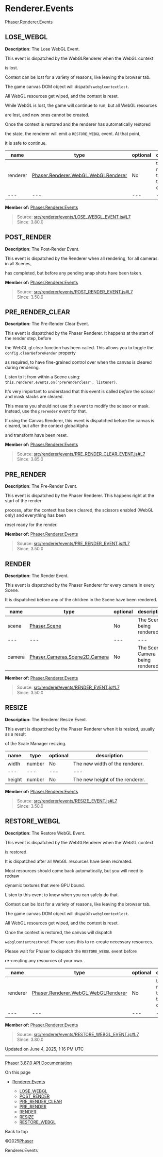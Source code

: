# Renderer.Events

Phaser.Renderer.Events

## LOSE\_WEBGL

**Description:** The Lose WebGL Event.

This event is dispatched by the WebGLRenderer when the WebGL context

is lost.

Context can be lost for a variety of reasons, like leaving the browser tab.

The game canvas DOM object will dispatch `webglcontextlost`.

All WebGL resources get wiped, and the context is reset.

While WebGL is lost, the game will continue to run, but all WebGL resources

are lost, and new ones cannot be created.

Once the context is restored and the renderer has automatically restored

the state, the renderer will emit a `RESTORE_WEBGL` event. At that point,

it is safe to continue.

| name | type | optional | description |
| --- | --- | --- | --- |
| renderer | [Phaser.Renderer.WebGL.WebGLRenderer](../class/renderer-webgl-webglrenderer.md) | No | the renderer that owns the WebGL context |
| --- | --- | --- | --- |

**Member of:** [Phaser.Renderer.Events](../namespace/renderer-events.md)

> Source: [src/renderer/events/LOSE\_WEBGL\_EVENT.js#L7](https://github.com/phaserjs/phaser/blob/v3.87.0/src/renderer/events/LOSE_WEBGL_EVENT.js#L7)  
> Since: 3.80.0

## POST\_RENDER

**Description:** The Post-Render Event.

This event is dispatched by the Renderer when all rendering, for all cameras in all Scenes,

has completed, but before any pending snap shots have been taken.

**Member of:** [Phaser.Renderer.Events](../namespace/renderer-events.md)

> Source: [src/renderer/events/POST\_RENDER\_EVENT.js#L7](https://github.com/phaserjs/phaser/blob/v3.87.0/src/renderer/events/POST_RENDER_EVENT.js#L7)  
> Since: 3.50.0

## PRE\_RENDER\_CLEAR

**Description:** The Pre-Render Clear Event.

This event is dispatched by the Phaser Renderer. It happens at the start of the render step, before

the WebGL gl.clear function has been called. This allows you to toggle the `config.clearBeforeRender` property

as required, to have fine-grained control over when the canvas is cleared during rendering.

Listen to it from within a Scene using: `this.renderer.events.on('prerenderclear', listener)`.

It's very important to understand that this event is called *before* the scissor and mask stacks are cleared.

This means you should not use this event to modify the scissor or mask. Instead, use the `prerender` event for that.

If using the Canvas Renderer, this event is dispatched before the canvas is cleared, but after the context globalAlpha

and transform have been reset.

**Member of:** [Phaser.Renderer.Events](../namespace/renderer-events.md)

> Source: [src/renderer/events/PRE\_RENDER\_CLEAR\_EVENT.js#L7](https://github.com/phaserjs/phaser/blob/v3.87.0/src/renderer/events/PRE_RENDER_CLEAR_EVENT.js#L7)  
> Since: 3.85.0

## PRE\_RENDER

**Description:** The Pre-Render Event.

This event is dispatched by the Phaser Renderer. This happens right at the start of the render

process, after the context has been cleared, the scissors enabled (WebGL only) and everything has been

reset ready for the render.

**Member of:** [Phaser.Renderer.Events](../namespace/renderer-events.md)

> Source: [src/renderer/events/PRE\_RENDER\_EVENT.js#L7](https://github.com/phaserjs/phaser/blob/v3.87.0/src/renderer/events/PRE_RENDER_EVENT.js#L7)  
> Since: 3.50.0

## RENDER

**Description:** The Render Event.

This event is dispatched by the Phaser Renderer for every camera in every Scene.

It is dispatched before any of the children in the Scene have been rendered.

| name | type | optional | description |
| --- | --- | --- | --- |
| scene | [Phaser.Scene](../class/scene.md) | No | The Scene being rendered. |
| --- | --- | --- | --- |
| camera | [Phaser.Cameras.Scene2D.Camera](../class/cameras-scene2d-camera.md) | No | The Scene Camera being rendered. |

**Member of:** [Phaser.Renderer.Events](../namespace/renderer-events.md)

> Source: [src/renderer/events/RENDER\_EVENT.js#L7](https://github.com/phaserjs/phaser/blob/v3.87.0/src/renderer/events/RENDER_EVENT.js#L7)  
> Since: 3.50.0

## RESIZE

**Description:** The Renderer Resize Event.

This event is dispatched by the Phaser Renderer when it is resized, usually as a result

of the Scale Manager resizing.

| name | type | optional | description |
| --- | --- | --- | --- |
| width | number | No | The new width of the renderer. |
| --- | --- | --- | --- |
| height | number | No | The new height of the renderer. |

**Member of:** [Phaser.Renderer.Events](../namespace/renderer-events.md)

> Source: [src/renderer/events/RESIZE\_EVENT.js#L7](https://github.com/phaserjs/phaser/blob/v3.87.0/src/renderer/events/RESIZE_EVENT.js#L7)  
> Since: 3.50.0

## RESTORE\_WEBGL

**Description:** The Restore WebGL Event.

This event is dispatched by the WebGLRenderer when the WebGL context

is restored.

It is dispatched after all WebGL resources have been recreated.

Most resources should come back automatically, but you will need to redraw

dynamic textures that were GPU bound.

Listen to this event to know when you can safely do that.

Context can be lost for a variety of reasons, like leaving the browser tab.

The game canvas DOM object will dispatch `webglcontextlost`.

All WebGL resources get wiped, and the context is reset.

Once the context is restored, the canvas will dispatch

`webglcontextrestored`. Phaser uses this to re-create necessary resources.

Please wait for Phaser to dispatch the `RESTORE_WEBGL` event before

re-creating any resources of your own.

| name | type | optional | description |
| --- | --- | --- | --- |
| renderer | [Phaser.Renderer.WebGL.WebGLRenderer](../class/renderer-webgl-webglrenderer.md) | No | the renderer that owns the WebGL context |
| --- | --- | --- | --- |

**Member of:** [Phaser.Renderer.Events](../namespace/renderer-events.md)

> Source: [src/renderer/events/RESTORE\_WEBGL\_EVENT.js#L7](https://github.com/phaserjs/phaser/blob/v3.87.0/src/renderer/events/RESTORE_WEBGL_EVENT.js#L7)  
> Since: 3.80.0

Updated on June 4, 2025, 1:16 PM UTC

---

[Phaser 3.87.0 API Documentation](../../index.md)

On this page

* [Renderer.Events](#rendererevents)

  + [LOSE\_WEBGL](#lose_webgl)
  + [POST\_RENDER](#post_render)
  + [PRE\_RENDER\_CLEAR](#pre_render_clear)
  + [PRE\_RENDER](#pre_render)
  + [RENDER](#render)
  + [RESIZE](#resize)
  + [RESTORE\_WEBGL](#restore_webgl)

Back to top

©2025[Phaser](https://docs.phaser.io)



Renderer.Events